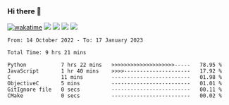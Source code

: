 ### Hi there 👋
[![wakatime](https://wakatime.com/badge/user/368879df-dc38-4b1a-86c4-8a2054a0e074.svg)](https://wakatime.com/@368879df-dc38-4b1a-86c4-8a2054a0e074)
<img src="https://img.shields.io/badge/Windows-0078D6?style=flat&logo=Windows&logoColor=white">
<img src="https://img.shields.io/badge/IntelliJ_IDEA-000000.svg?style=flat&logo=IntelliJ-IDEA&logoColor=white">
<img src="https://img.shields.io/badge/Visual_Studio_Code-007ACC?style=flat&logo=Visual-Studio-Code&logoColor=white">
<img src="https://img.shields.io/badge/Discord-5865F2?label=kano%233578&style=flat&logo=discord&logoColor=white">
<br>


<!--START_SECTION:waka-->

```text
From: 14 October 2022 - To: 17 January 2023

Total Time: 9 hrs 21 mins

Python           7 hrs 22 mins   >>>>>>>>>>>>>>>>>>>>-----   78.95 %
JavaScript       1 hr 40 mins    >>>>---------------------   17.92 %
C                11 mins         -------------------------   01.98 %
ObjectiveC       5 mins          -------------------------   01.01 %
GitIgnore file   0 secs          -------------------------   00.11 %
CMake            0 secs          -------------------------   00.02 %
```

<!--END_SECTION:waka-->
